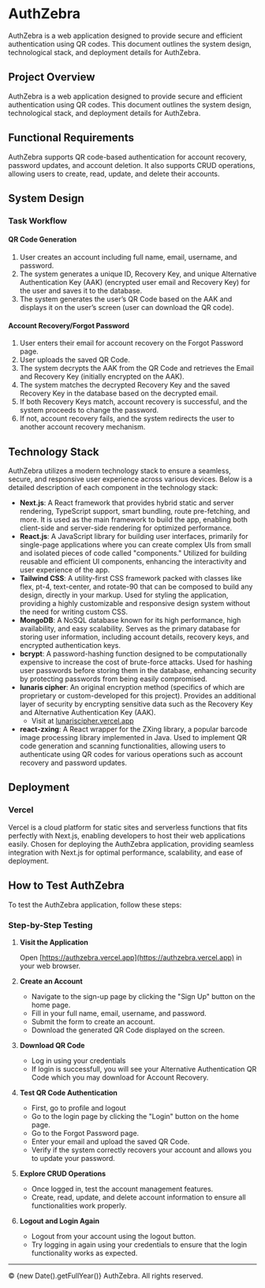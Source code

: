 # AuthZebra

AuthZebra is a web application designed to provide secure and efficient authentication using QR codes. This document outlines the system design, technological stack, and deployment details for AuthZebra.

## Project Overview

AuthZebra is a web application designed to provide secure and efficient authentication using QR codes. This document outlines the system design, technological stack, and deployment details for AuthZebra.

## Functional Requirements

AuthZebra supports QR code-based authentication for account recovery, password updates, and account deletion. It also supports CRUD operations, allowing users to create, read, update, and delete their accounts.

## System Design

### Task Workflow

#### QR Code Generation

1. User creates an account including full name, email, username, and password.
2. The system generates a unique ID, Recovery Key, and unique Alternative Authentication Key (AAK) (encrypted user email and Recovery Key) for the user and saves it to the database.
3. The system generates the user’s QR Code based on the AAK and displays it on the user’s screen (user can download the QR code).

#### Account Recovery/Forgot Password

1. User enters their email for account recovery on the Forgot Password page.
2. User uploads the saved QR Code.
3. The system decrypts the AAK from the QR Code and retrieves the Email and Recovery Key (initially encrypted on the AAK).
4. The system matches the decrypted Recovery Key and the saved Recovery Key in the database based on the decrypted email.
5. If both Recovery Keys match, account recovery is successful, and the system proceeds to change the password.
6. If not, account recovery fails, and the system redirects the user to another account recovery mechanism.

## Technology Stack

AuthZebra utilizes a modern technology stack to ensure a seamless, secure, and responsive user experience across various devices. Below is a detailed description of each component in the technology stack:

- **Next.js**: A React framework that provides hybrid static and server rendering, TypeScript support, smart bundling, route pre-fetching, and more. It is used as the main framework to build the app, enabling both client-side and server-side rendering for optimized performance.
- **React.js**: A JavaScript library for building user interfaces, primarily for single-page applications where you can create complex UIs from small and isolated pieces of code called "components." Utilized for building reusable and efficient UI components, enhancing the interactivity and user experience of the app.
- **Tailwind CSS**: A utility-first CSS framework packed with classes like flex, pt-4, text-center, and rotate-90 that can be composed to build any design, directly in your markup. Used for styling the application, providing a highly customizable and responsive design system without the need for writing custom CSS.
- **MongoDB**: A NoSQL database known for its high performance, high availability, and easy scalability. Serves as the primary database for storing user information, including account details, recovery keys, and encrypted authentication keys.
- **bcrypt**: A password-hashing function designed to be computationally expensive to increase the cost of brute-force attacks. Used for hashing user passwords before storing them in the database, enhancing security by protecting passwords from being easily compromised.
- **lunaris cipher**: An original encryption method (specifics of which are proprietary or custom-developed for this project). Provides an additional layer of security by encrypting sensitive data such as the Recovery Key and Alternative Authentication Key (AAK).
  - Visit at [lunariscipher.vercel.app](https://lunariscipher.vercel.app)
- **react-zxing**: A React wrapper for the ZXing library, a popular barcode image processing library implemented in Java. Used to implement QR code generation and scanning functionalities, allowing users to authenticate using QR codes for various operations such as account recovery and password updates.

## Deployment

### Vercel

Vercel is a cloud platform for static sites and serverless functions that fits perfectly with Next.js, enabling developers to host their web applications easily. Chosen for deploying the AuthZebra application, providing seamless integration with Next.js for optimal performance, scalability, and ease of deployment.

## How to Test AuthZebra

To test the AuthZebra application, follow these steps:

### Step-by-Step Testing

1. **Visit the Application**

    Open [https://authzebra.vercel.app](https://authzebra.vercel.app) in your web browser.

2. **Create an Account**

    - Navigate to the sign-up page by clicking the "Sign Up" button on the home page.
    - Fill in your full name, email, username, and password.
    - Submit the form to create an account.
    - Download the generated QR Code displayed on the screen.

3. **Download QR Code**

    - Log in using your credentials
    - If login is successfull, you will see your Alternative Authentication QR Code which you may download for Account Recovery.

3. **Test QR Code Authentication**

    - First, go to profile and logout
    - Go to the login page by clicking the "Login" button on the home page.
    - Go to the Forgot Password page.
    - Enter your email and upload the saved QR Code.
    - Verify if the system correctly recovers your account and allows you to update your password.

4. **Explore CRUD Operations**

    - Once logged in, test the account management features.
    - Create, read, update, and delete account information to ensure all functionalities work properly.

5. **Logout and Login Again**

    - Logout from your account using the logout button.
    - Try logging in again using your credentials to ensure that the login functionality works as expected.

---

© {new Date().getFullYear()} AuthZebra. All rights reserved.
